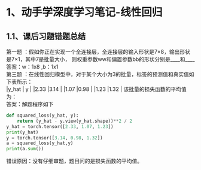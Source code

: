 # 1、动手学深度学习笔记-线性回归
## 1.1、课后习题错题总结
		
第一题 ：假如你正在实现一个全连接层，全连接层的输入形状是7×8，输出形状是7×1，其中7是批量大小，
则权重参数ww和偏置参数bb的形状分别是____和____<br>
答案：w：1x8 ,b：1x1<br>
第三题 ：在线性回归模型中，对于某个大小为3的批量，标签的预测值和真实值如下表所示：<br>
|y_hat | y |
|2.33 |3.14 |
|1.07 |0.98 |
|1.23 |1.32 |
该批量的损失函数的平均值为：<br>
答案：解题程序如下<br>
```python
def squared_loss(y_hat, y): 
    return (y_hat - y.view(y_hat.shape))**2 / 2
y_hat = torch.tensor([2.33, 1.07, 1.23])
print(y_hat)
y = torch.tensor([3.14, 0.98, 1.32])
a = squared_loss(y_hat,y)
print(a.sum())
```
错误原因：没有仔细审题，题目问的是损失函数的平均值。<br>

